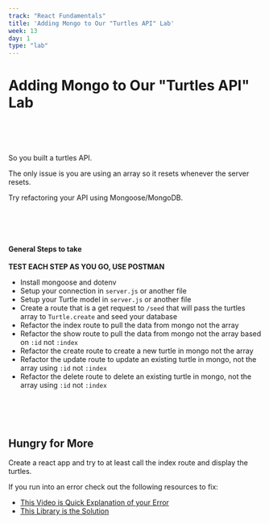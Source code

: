```yaml
---
track: "React Fundamentals"
title: 'Adding Mongo to Our "Turtles API" Lab'
week: 13
day: 1
type: "lab"
---
```


# Adding Mongo to Our "Turtles API" Lab

<br>
<br>
<br>

So you built a turtles API.

The only issue is you are using an array so it resets whenever the server resets.

Try refactoring your API using Mongoose/MongoDB.

<br>
<br>
<br>

#### General Steps to take

**TEST EACH STEP AS YOU GO, USE POSTMAN**

- Install mongoose and dotenv
- Setup your connection in `server.js` or another file
- Setup your Turtle model in `server.js` or another file
- Create a route that is a get request to `/seed` that will pass the turtles array to `Turtle.create` and seed your database
- Refactor the index route to pull the data from mongo not the array
- Refactor the show route to pull the data from mongo not the array based on `:id` not `:index`
- Refactor the create route to create a new turtle in mongo not the array
- Refactor the update route to update an existing turtle in mongo, not the array using `:id` not `:index`
- Refactor the delete route to delete an existing turtle in mongo, not the array using `:id` not `:index`

<br>
<br>
<br>

## Hungry for More

Create a react app and try to at least call the index route and display the turtles.

If you run into an error check out the following resources to fix:

- [This Video is Quick Explanation of your Error](https://www.youtube.com/watch?v=4KHiSt0oLJ0)
- [This Library is the Solution](https://www.npmjs.com/package/cors)
